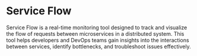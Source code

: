 # Service Flow
Service Flow is a real-time monitoring tool designed to track and visualize the flow of requests between microservices in a distributed system. This tool helps developers and DevOps teams gain insights into the interactions between services, identify bottlenecks, and troubleshoot issues effectively.
